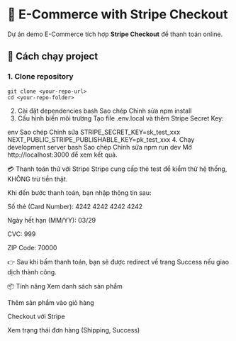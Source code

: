 # 🛒 E-Commerce with Stripe Checkout

Dự án demo E-Commerce tích hợp **Stripe Checkout** để thanh toán online.

## 🚀 Cách chạy project

### 1. Clone repository
```
git clone <your-repo-url>
cd <your-repo-folder>
```

2. Cài đặt dependencies
bash
Sao chép
Chỉnh sửa
npm install
3. Cấu hình biến môi trường
Tạo file .env.local và thêm Stripe Secret Key:

env
Sao chép
Chỉnh sửa
STRIPE_SECRET_KEY=sk_test_xxx
NEXT_PUBLIC_STRIPE_PUBLISHABLE_KEY=pk_test_xxx
4. Chạy development server
bash
Sao chép
Chỉnh sửa
npm run dev
Mở http://localhost:3000 để xem kết quả.

💳 Thanh toán thử với Stripe
Stripe cung cấp thẻ test để kiểm thử hệ thống, KHÔNG trừ tiền thật.

Khi đến bước thanh toán, bạn nhập thông tin sau:

Số thẻ (Card Number): 4242 4242 4242 4242

Ngày hết hạn (MM/YY): 03/29

CVC: 999

ZIP Code: 70000

👉 Sau khi bấm thanh toán, bạn sẽ được redirect về trang Success nếu giao dịch thành công.

📦 Tính năng
Xem danh sách sản phẩm

Thêm sản phẩm vào giỏ hàng

Checkout với Stripe

Xem trạng thái đơn hàng (Shipping, Success)
